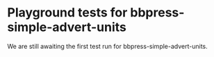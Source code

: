 # Playground tests for bbpress-simple-advert-units
We are still awaiting the first test run for bbpress-simple-advert-units.
